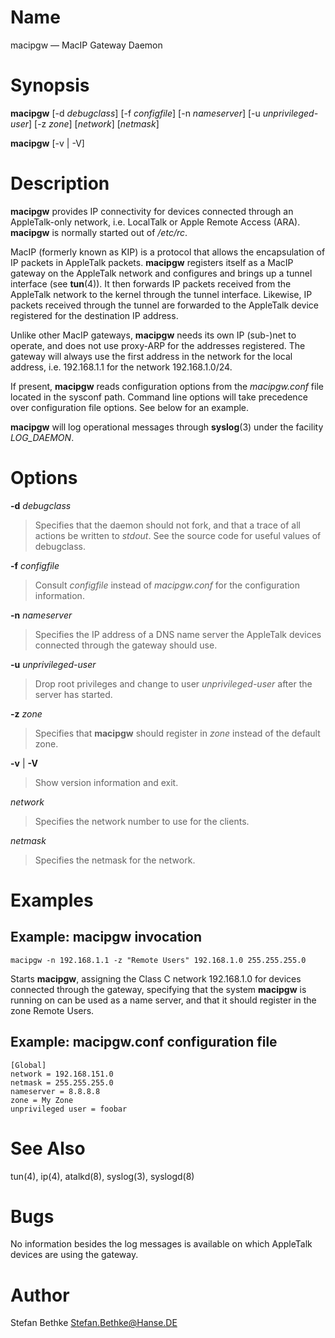 # Name

macipgw — MacIP Gateway Daemon

# Synopsis

**macipgw** [-d *debugclass*] [-f *configfile*] [-n *nameserver*] [-u *unprivileged-user*] [-z *zone*] [*network*] [*netmask*]

**macipgw** [-v | -V]

# Description

**macipgw** provides IP connectivity for devices connected through an
AppleTalk-only network, i.e. LocalTalk or Apple Remote Access (ARA).
**macipgw** is normally started out of */etc/rc*.

MacIP (formerly known as KIP) is a protocol that allows the
encapsulation of IP packets in AppleTalk packets. **macipgw** registers
itself as a MacIP gateway on the AppleTalk network and configures and
brings up a tunnel interface (see **tun**(4)). It then forwards IP packets
received from the AppleTalk network to the kernel through the tunnel
interface. Likewise, IP packets received through the tunnel are
forwarded to the AppleTalk device registered for the destination IP
address.

Unlike other MacIP gateways, **macipgw** needs its own IP (sub-)net to
operate, and does not use proxy-ARP for the addresses registered. The
gateway will always use the first address in the network for the local
address, i.e. 192.168.1.1 for the network 192.168.1.0/24.

If present, **macipgw** reads configuration options from the *macipgw.conf*
file located in the sysconf path. Command line options will take precedence
over configuration file options. See below for an example.

**macipgw** will log operational messages through **syslog**(3) under the
facility *LOG_DAEMON*.

# Options

**-d** *debugclass*

> Specifies that the daemon should not fork, and that a trace of all
actions be written to *stdout*. See the source code for useful values of
debugclass.

**-f** *configfile*

> Consult *configfile* instead of *macipgw.conf* for the configuration
information.

**-n** *nameserver*

> Specifies the IP address of a DNS name server the AppleTalk devices
connected through the gateway should use.

**-u** *unprivileged-user*

> Drop root privileges and change to user *unprivileged-user* after the
server has started.

**-z** *zone*

> Specifies that **macipgw** should register in *zone* instead of the default
zone.

**-v** | **-V**

> Show version information and exit.

*network*

> Specifies the network number to use for the clients.

*netmask*

> Specifies the netmask for the network.

# Examples

## Example: macipgw invocation

    macipgw -n 192.168.1.1 -z "Remote Users" 192.168.1.0 255.255.255.0

Starts **macipgw**, assigning the Class C network 192.168.1.0 for devices
connected through the gateway, specifying that the system **macipgw** is
running on can be used as a name server, and that it should register in
the zone Remote Users.

## Example: macipgw.conf configuration file

    [Global]
    network = 192.168.151.0
    netmask = 255.255.255.0
    nameserver = 8.8.8.8
    zone = My Zone
    unprivileged user = foobar

# See Also

tun(4), ip(4), atalkd(8), syslog(3), syslogd(8)

# Bugs

No information besides the log messages is available on which AppleTalk
devices are using the gateway.

# Author

Stefan Bethke <Stefan.Bethke@Hanse.DE>
